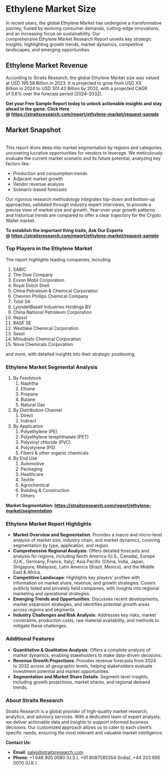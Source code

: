 <p>&nbsp;</p>
<h1>Ethylene&nbsp;Market Size</h1>
<p>In recent years, the global&nbsp;Ethylene&nbsp;Market&nbsp;has undergone a transformative journey, fueled by evolving consumer demands, cutting-edge innovations, and an increasing focus on sustainability. Our comprehensive&nbsp;Ethylene&nbsp;Market Research Report unveils key strategic insights, highlighting growth trends, market dynamics, competitive landscapes, and emerging opportunities.</p>
<h2>Ethylene&nbsp;Market Revenue</h2>
<p>According to&nbsp;Straits Research, the global Ethylene&nbsp;Market size was valued at&nbsp;USD 195.58 Billion&nbsp;in&nbsp;2023. It is projected&nbsp;to grow from&nbsp;USD XX Billion&nbsp;in&nbsp;2024&nbsp;to&nbsp;USD 301.43 Billion&nbsp;by&nbsp;2032, with a projected CAGR of&nbsp;5.6%&nbsp;over the forecast period (2024&ndash;2032).</p>
<p><strong>Get your Free Sample Report today to unlock actionable insights and stay ahead in the game. Click Here @&nbsp;<a href="https://straitsresearch.com/report/ethylene-market/request-sample">https://straitsresearch.com/report/ethylene-market/request-sample</a></strong></p>
<h2>Market Snapshot</h2>
<p><br />This report dives deep into market segmentation by regions and categories, uncovering lucrative opportunities for vendors to leverage. We meticulously evaluate the current market scenario and its future potential, analyzing key factors like:</p>
<ul>
<li>Production and consumption trends</li>
<li>Adjacent market growth</li>
<li>Vendor revenue analysis</li>
<li>Scenario-based forecasts</li>
</ul>
<p>Our rigorous research methodology integrates top-down and bottom-up approaches, validated through industry expert interviews, to provide a precise view of market size and growth. Year-over-year growth patterns and historical trends are compared to offer a clear trajectory for the Crypto Wallet market.</p>
<p><strong>To establish the important thing traits, Ask Our Experts @&nbsp;<a href="https://straitsresearch.com/report/ethylene-market/request-sample">https://straitsresearch.com/report/ethylene-market/request-sample</a></strong></p>
<h3>Top Players in the&nbsp;Ethylene&nbsp;Market&nbsp;</h3>
<p>The report highlights leading companies, including&nbsp;</p>
<ol>
<li>SABIC</li>
<li>The Dow Company</li>
<li>Exxon Mobil Corporation</li>
<li>Royal Dutch Shell</li>
<li>China Petroleum &amp; Chemical Corporation</li>
<li>Chevron Phillips Chemical Company</li>
<li>Total SA</li>
<li>LyondellBasell Industries Holdings BV</li>
<li>China National Petroleum Corporation</li>
<li>Repsol</li>
<li>BASF SE</li>
<li>Westlake Chemical Corporation</li>
<li>Sasol</li>
<li>Mitsubishi Chemical Corporation</li>
<li>Nova Chemicals Corporation.</li>
</ol>
<p>and more, with detailed insights into their strategic positioning.</p>
<h3>Ethylene&nbsp;Market Segmental Analysis</h3>
<ol>
<li>By Feedstock
<ol>
<li>Naphtha</li>
<li>Ethane</li>
<li>Propane</li>
<li>Butane</li>
<li>Natural Gas</li>
</ol>
</li>
<li>By Distribution Channel
<ol>
<li>Direct</li>
<li>Indirect</li>
</ol>
</li>
<li>By Application
<ol>
<li>Polyethylene (PE)</li>
<li>Polyethylene terephthalate (PET)</li>
<li>Polyvinyl chloride (PVC)</li>
<li>Polystyrene (PS)</li>
<li>Fibers &amp; other organic chemicals</li>
</ol>
</li>
<li>By End Use
<ol>
<li>Automotive</li>
<li>Packaging</li>
<li>Healthcare</li>
<li>Textile</li>
<li>Agrochemical</li>
<li>Building &amp; Construction</li>
<li>Others</li>
</ol>
</li>
</ol>
<p><strong>Market Segmentation:&nbsp;<a href="https://straitsresearch.com/report/ethylene-market/segmentation">https://straitsresearch.com/report/ethylene-market/segmentation</a></strong></p>
<h3>Ethylene&nbsp;Market Report Highlights</h3>
<ul>
<li><strong>Market Overview and Segmentation</strong>: Provides a macro and micro-level analysis of market size, industry chain, and market dynamics, covering segmentation by type, application, and region.</li>
<li><strong>Comprehensive Regional Analysis</strong>: Offers detailed forecasts and analysis for regions, including North America (U.S., Canada), Europe (U.K., Germany, France, Italy), Asia Pacific (China, India, Japan, Singapore, Malaysia), Latin America (Brazil, Mexico), and the Middle East &amp; Africa.</li>
<li><strong>Competitive Landscape</strong>: Highlights key players' profiles with information on market share, revenue, and growth strategies. Covers publicly listed and privately held companies, with insights into regional marketing and operational strategies.</li>
<li><strong>Emerging Trends and Opportunities</strong>: Discusses recent developments, market expansion strategies, and identifies potential growth areas across regions and segments.</li>
<li><strong>Industry Challenges and Risk Analysis</strong>: Addresses key risks, market constraints, production costs, raw material availability, and methods to mitigate these challenges.</li>
</ul>
<h3>Additional Features</h3>
<ul>
<li><strong>Quantitative &amp; Qualitative Analysis</strong>: Offers a complete analysis of market dynamics, enabling stakeholders to make data-driven decisions.</li>
<li><strong>Revenue Growth Projections</strong>: Provides revenue forecasts from&nbsp;2024 to&nbsp;2032 across all geographic levels, helping stakeholders evaluate investment potential and market opportunities.</li>
<li><strong>Segmentation and Market Share Details</strong>: Segment-level insights, including growth projections, market shares, and regional demand trends.</li>
</ul>
<h3>About Straits Research</h3>
<p>Straits Research is a global provider of high-quality market research, analytics, and advisory services. With a dedicated team of expert analysts, we deliver actionable data and insights to support informed business decisions. Our customized approach allows us to cater to each client&rsquo;s specific needs, ensuring the most relevant and valuable market intelligence.</p>
<p><strong>Contact Us:</strong></p>
<ul>
<li><strong>Email</strong>: <a href="mailto:sales@straitsresearch.com">sales@straitsresearch.com</a></li>
<li><strong>Phone</strong>: +1 646 905 0080 (U.S.), +91 8087085354 (India), +44 203 695 0070 (U.K.)</li>
</ul>
<p>&nbsp;</p>
